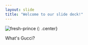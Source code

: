```yaml
---
layout: slide
title: "Welcome to our slide deck!"
---
```


![fresh-prince](https://cloud.githubusercontent.com/assets/16547949/25400882/f44a7464-29c1-11e7-8f45-327d67cb961a.jpg)
{: .center}

What's Gucci?
